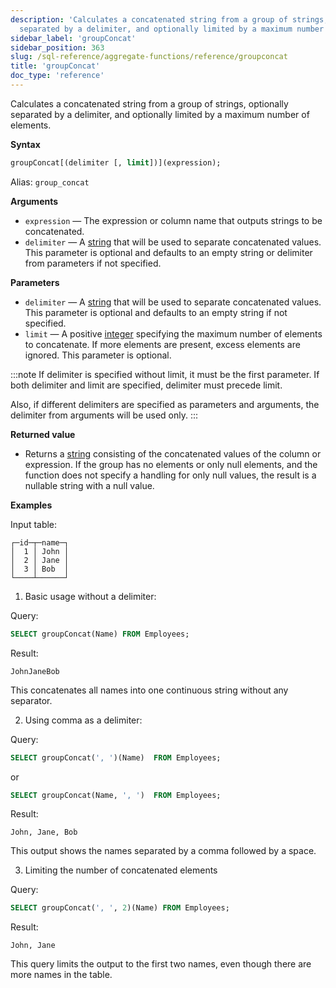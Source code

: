 ```yaml
---
description: 'Calculates a concatenated string from a group of strings, optionally
  separated by a delimiter, and optionally limited by a maximum number of elements.'
sidebar_label: 'groupConcat'
sidebar_position: 363
slug: /sql-reference/aggregate-functions/reference/groupconcat
title: 'groupConcat'
doc_type: 'reference'
---
```


Calculates a concatenated string from a group of strings, optionally separated by a delimiter, and optionally limited by a maximum number of elements.

**Syntax**

```sql
groupConcat[(delimiter [, limit])](expression);
```

Alias: `group_concat`

**Arguments**

- `expression` — The expression or column name that outputs strings to be concatenated.
- `delimiter` — A [string](../../../sql-reference/data-types/string.md) that will be used to separate concatenated values. This parameter is optional and defaults to an empty string or delimiter from parameters if not specified.

**Parameters**

- `delimiter` — A [string](../../../sql-reference/data-types/string.md) that will be used to separate concatenated values. This parameter is optional and defaults to an empty string if not specified.
- `limit` — A positive [integer](../../../sql-reference/data-types/int-uint.md) specifying the maximum number of elements to concatenate. If more elements are present, excess elements are ignored. This parameter is optional.

:::note
If delimiter is specified without limit, it must be the first parameter. If both delimiter and limit are specified, delimiter must precede limit.

Also, if different delimiters are specified as parameters and arguments, the delimiter from arguments will be used only.
:::

**Returned value**

- Returns a [string](../../../sql-reference/data-types/string.md) consisting of the concatenated values of the column or expression. If the group has no elements or only null elements, and the function does not specify a handling for only null values, the result is a nullable string with a null value.

**Examples**

Input table:

```text
┌─id─┬─name─┐
│  1 │ John │
│  2 │ Jane │
│  3 │ Bob  │
└────┴──────┘
```

1.    Basic usage without a delimiter:

Query:

```sql
SELECT groupConcat(Name) FROM Employees;
```

Result:

```text
JohnJaneBob
```

This concatenates all names into one continuous string without any separator.

2. Using comma as a delimiter:

Query:

```sql
SELECT groupConcat(', ')(Name)  FROM Employees;
```

or

```sql
SELECT groupConcat(Name, ', ')  FROM Employees;
```

Result:

```text
John, Jane, Bob
```

This output shows the names separated by a comma followed by a space.

3. Limiting the number of concatenated elements

Query:

```sql
SELECT groupConcat(', ', 2)(Name) FROM Employees;
```

Result:

```text
John, Jane
```

This query limits the output to the first two names, even though there are more names in the table.
